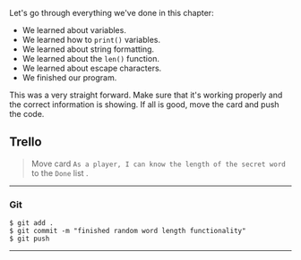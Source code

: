 ﻿Let's go through everything we've done in this chapter:

- We learned about variables.
- We learned how to `print()` variables.
- We learned about string formatting.
- We learned about the `len()` function.
- We learned about escape characters.
- We finished our program.

This was a very straight forward. Make sure that it's working properly and the correct information is showing. If all is good, move the card and push the code.

## Trello

> Move card  `As a player, I can know the length of the secret word`   to the `Done`  list .
> 

----------

### Git


```
$ git add .
$ git commit -m "finished random word length functionality"
$ git push
```

----------
